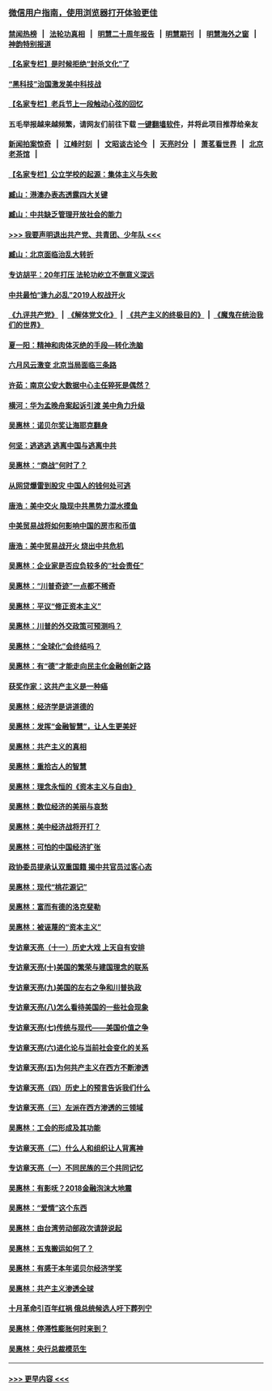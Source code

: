 ### [微信用户指南，使用浏览器打开体验更佳](https://github.com/gfw-breaker/banned-news1/blob/master/indexes/wechat-guide.md?t=0)
#### [禁闻热榜](热点新闻.md?t=0)  &nbsp;&nbsp;|&nbsp;&nbsp; [法轮功真相](https://github.com/gfw-breaker/truth/blob/master/README.md?t=0) &nbsp;&nbsp;|&nbsp;&nbsp; [明慧二十周年报告](https://github.com/gfw-breaker/mh-reports/blob/master/README.md?t=0) &nbsp;&nbsp;|&nbsp;&nbsp;[明慧期刊](https://github.com/gfw-breaker/mh-qikan) &nbsp;&nbsp;|&nbsp;&nbsp; [明慧海外之窗](https://github.com/gfw-breaker/mh-news/blob/master/README.md?t=0) &nbsp;&nbsp;|&nbsp;&nbsp; [神韵特别报道](https://github.com/gfw-breaker/mh-news/blob/master/shenyun.md?t=0)
#### [【名家专栏】是时候拒绝“封杀文化”了](../pages/nsc423/n11814093.md?t=02110444) 
#### [“黑科技”治国激发美中科技战](../pages/nsc423/n11638056.md?t=02110444) 
#### [【名家专栏】老兵节上一段触动心弦的回忆](../pages/nsc423/n11646016.md?t=02110444) 
#### 五毛举报越来越频繁，请网友们前往下载 [一键翻墙软件](https://github.com/gfw-breaker/ssr-accounts)，并将此项目推荐给亲友
#### [新闻拍案惊奇](https://github.com/gfw-breaker/banned-news1/blob/master/pages/link4.md) &nbsp;&nbsp;|&nbsp;&nbsp; [江峰时刻](https://github.com/gfw-breaker/banned-news1/blob/master/pages/link4.md) &nbsp;&nbsp;|&nbsp;&nbsp; [文昭谈古论今](https://github.com/gfw-breaker/banned-news1/blob/master/pages/link4.md) &nbsp;&nbsp;|&nbsp;&nbsp; [天亮时分](https://github.com/gfw-breaker/banned-news1/blob/master/pages/link4.md) &nbsp;&nbsp;|&nbsp;&nbsp; [萧茗看世界](https://github.com/gfw-breaker/banned-news1/blob/master/pages/link4.md) &nbsp;&nbsp;|&nbsp;&nbsp; [北京老茶馆](https://github.com/gfw-breaker/banned-news1/blob/master/pages/link4.md) &nbsp;&nbsp;|&nbsp;&nbsp; 
#### [【名家专栏】公立学校的起源：集体主义与失败](../pages/nsc423/n11601833.md?t=02110444) 
#### [臧山：港澳办表态透露四大关键](../pages/nsc423/n11421628.md?t=02110444) 
#### [臧山：中共缺乏管理开放社会的能力](../pages/nsc423/n11407457.md?t=02110444) 
#### [>>> 我要声明退出共产党、共青团、少年队 <<<](https://github.com/begood0513/goodnews/blob/master/quit/letter.md) 
#### [臧山：北京面临治乱大转折](../pages/nsc423/n11406895.md?t=02110444) 
#### [专访胡平：20年打压 法轮功屹立不倒意义深远](../pages/nsc423/n11398800.md?t=02110444) 
#### [中共最怕“逢九必乱”2019人权战开火](../pages/nsc423/n11385248.md?t=02110444) 
#### [《九评共产党》](https://github.com/begood0513/9ping.md/blob/master/README.md) &nbsp;|&nbsp; [《解体党文化》](../../../../jtdwh.md/blob/master/README.md)  &nbsp;|&nbsp; [《共产主义的终极目的》](../../../../gczydzjmd.md/blob/master/README.md) &nbsp;|&nbsp; [《魔鬼在统治我们的世界》](../../../../mgztzwmdsj.md/blob/master/README.md) 
#### [夏一阳：精神和肉体灭绝的手段—转化洗脑](../pages/nsc423/n11368250.md?t=02110444) 
#### [六月风云激变 北京当局面临三条路](../pages/nsc423/n11313668.md?t=02110444) 
#### [许茹：南京公安大数据中心主任猝死是偶然？](../pages/nsc423/n11064744.md?t=02110444) 
#### [横河：华为孟晚舟案起诉引渡 美中角力升级](../pages/nsc423/n11027230.md?t=02110444) 
#### [吴惠林：诺贝尔奖让海耶克翻身](../pages/nsc423/n10890049.md?t=02110444) 
#### [何坚：逃逃逃 逃离中国与逃离中共](../pages/nsc423/n10592891.md?t=02110444) 
#### [吴惠林：“商战”何时了？](../pages/nsc423/n10573558.md?t=02110444) 
#### [从网贷爆雷到股灾 中国人的钱何处可逃](../pages/nsc423/n10572800.md?t=02110444) 
#### [唐浩：美中交火 隐现中共黑势力混水摸鱼](../pages/nsc423/n10544040.md?t=02110444) 
#### [中美贸易战将如何影响中国的房市和币值](../pages/nsc423/n10543697.md?t=02110444) 
#### [唐浩：美中贸易战开火 烧出中共危机](../pages/nsc423/n10540126.md?t=02110444) 
#### [吴惠林：企业家是否应负较多的“社会责任”](../pages/nsc423/n10535022.md?t=02110444) 
#### [吴惠林：“川普奇迹”一点都不稀奇](../pages/nsc423/n10512808.md?t=02110444) 
#### [吴惠林：平议“修正资本主义”](../pages/nsc423/n10495724.md?t=02110444) 
#### [吴惠林：川普的外交政策可预测吗？](../pages/nsc423/n10462387.md?t=02110444) 
#### [吴惠林：“全球化”会终结吗？](../pages/nsc423/n10452838.md?t=02110444) 
#### [吴惠林：有“德”才能走向民主化金融创新之路](../pages/nsc423/n10432292.md?t=02110444) 
#### [获奖作家：这共产主义是一种癌](../pages/nsc423/n10431541.md?t=02110444) 
#### [吴惠林：经济学是讲道德的](../pages/nsc423/n10398014.md?t=02110444) 
#### [吴惠林：发挥“金融智慧”，让人生更美好](../pages/nsc423/n10375019.md?t=02110444) 
#### [吴惠林：共产主义的真相](../pages/nsc423/n10351394.md?t=02110444) 
#### [吴惠林：重拾古人的智慧](../pages/nsc423/n10337691.md?t=02110444) 
#### [吴惠林：理念永恒的《资本主义与自由》](../pages/nsc423/n10316274.md?t=02110444) 
#### [吴惠林：数位经济的美丽与哀愁](../pages/nsc423/n10292946.md?t=02110444) 
#### [吴惠林：美中经济战将开打？](../pages/nsc423/n10258825.md?t=02110444) 
#### [吴惠林：可怕的中国经济扩张](../pages/nsc423/n10219147.md?t=02110444) 
#### [政协委员提承认双重国籍 揭中共官员过客心态](../pages/nsc423/n10208809.md?t=02110444) 
#### [吴惠林：现代“桃花源记”](../pages/nsc423/n10185234.md?t=02110444) 
#### [吴惠林：富而有德的洛克斐勒](../pages/nsc423/n10142264.md?t=02110444) 
#### [吴惠林：被诬蔑的“资本主义”](../pages/nsc423/n10124816.md?t=02110444) 
#### [专访章天亮（十一）历史大戏 上天自有安排](../pages/nsc423/n10094905.md?t=02110444) 
#### [专访章天亮(十)美国的繁荣与建国理念的联系](../pages/nsc423/n10094899.md?t=02110444) 
#### [专访章天亮(九)美国的左右之争和川普执政](../pages/nsc423/n10094889.md?t=02110444) 
#### [专访章天亮(八)怎么看待美国的一些社会现象](../pages/nsc423/n10094857.md?t=02110444) 
#### [专访章天亮(七)传统与现代——美国价值之争](../pages/nsc423/n10093140.md?t=02110444) 
#### [专访章天亮(六)进化论与当前社会变化的关系](../pages/nsc423/n10092036.md?t=02110444) 
#### [专访章天亮(五)为何共产主义在西方不断渗透](../pages/nsc423/n10083620.md?t=02110444) 
#### [专访章天亮（四）历史上的预言告诉我们什么](../pages/nsc423/n10083606.md?t=02110444) 
#### [专访章天亮（三）左派在西方渗透的三领域](../pages/nsc423/n10081115.md?t=02110444) 
#### [吴惠林：工会的形成及其功能](../pages/nsc423/n10080633.md?t=02110444) 
#### [专访章天亮（二）什么人和组织让人背离神](../pages/nsc423/n10076637.md?t=02110444) 
#### [专访章天亮（一）不同民族的三个共同记忆](../pages/nsc423/n10074188.md?t=02110444) 
#### [吴惠林：有影呒？2018金融泡沫大地震](../pages/nsc423/n10040534.md?t=02110444) 
#### [吴惠林：“爱情”这个东西](../pages/nsc423/n10019423.md?t=02110444) 
#### [吴惠林：由台湾劳动部政次请辞说起](../pages/nsc423/n9979679.md?t=02110444) 
#### [吴惠林：五鬼搬运如何了？](../pages/nsc423/n9925338.md?t=02110444) 
#### [吴惠林：有感于本年诺贝尔经济学奖](../pages/nsc423/n9871883.md?t=02110444) 
#### [吴惠林：共产主义渗透全球](../pages/nsc423/n9812748.md?t=02110444) 
#### [十月革命引百年红祸 俄总统候选人吁下葬列宁](../pages/nsc423/n9810182.md?t=02110444) 
#### [吴惠林：停滞性膨胀何时来到？](../pages/nsc423/n9764136.md?t=02110444) 
#### [吴惠林：央行总裁模范生](../pages/nsc423/n9728134.md?t=02110444) 

----
#### [ >>> 更早内容 <<< ](../indexes/nsc423-earlier.md)
